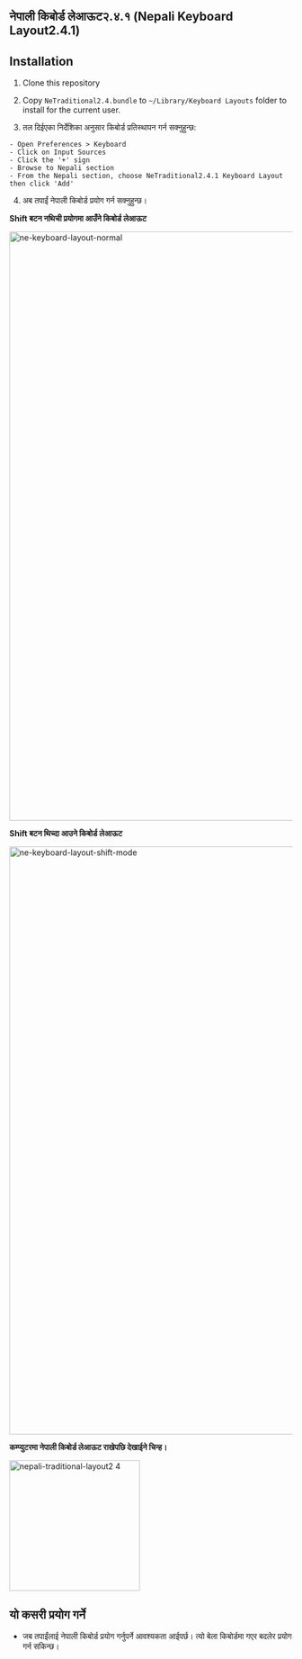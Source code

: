 ## नेपाली किबोर्ड लेआऊट२.४.१ (Nepali Keyboard Layout2.4.1)

## Installation
1) Clone this repository

2) Copy `NeTraditional2.4.bundle` to `~/Library/Keyboard Layouts` folder to install for the current user.

3) तल दिईएका निर्देशिका अनुसार किबोर्ड प्रतिस्थापन गर्न सक्नुहुन्छ:

```
- Open Preferences > Keyboard
- Click on Input Sources
- Click the '+' sign
- Browse to Nepali section
- From the Nepali section, choose NeTraditional2.4.1 Keyboard Layout then click 'Add'
```

4) अब तपाईं नेपाली किबोर्ड प्रयोग गर्न सक्नुहुन्छ।

**Shift बटन नथिची प्रयोगमा आउँने किबोर्ड लेआऊट**

<img width="1047" alt="ne-keyboard-layout-normal" src="https://user-images.githubusercontent.com/760855/50471232-466a2400-09e6-11e9-9fed-d62891b4e70d.png">

**Shift बटन थिच्दा आउने किबोर्ड लेआऊट**

<img width="1045" alt="ne-keyboard-layout-shift-mode" src="https://user-images.githubusercontent.com/760855/50472258-96e38080-09ea-11e9-9e19-abdfb08efa5a.png">

**कम्प्युटरमा नेपाली किबोर्ड लेआऊट राखेपछि देखाईने चिन्ह।**

<img width="232" alt="nepali-traditional-layout2 4" src="https://user-images.githubusercontent.com/760855/50471234-4702ba80-09e6-11e9-8354-efcba11222c1.png">

## यो कसरी प्रयोग गर्ने
- जब तपाईंलाई नेपाली किबोर्ड प्रयोग गर्नुपर्ने आवश्यकता आईपर्छ। त्यो बेला किबोर्डमा गएर बदलेर प्रयोग गर्न सकिन्छ।

